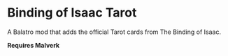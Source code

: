 # Binding of Isaac Tarot
A Balatro mod that adds the official Tarot cards from The Binding of Isaac.

**Requires Malverk**